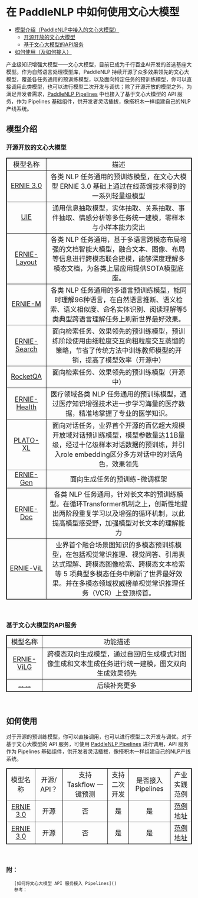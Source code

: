 # 在 PaddleNLP 中如何使用文心大模型

* [模型介绍（PaddleNLP中接入的文心大模型）](#模型介绍)
    * [开源开放的文心大模型](#开源开放的文心大模型)
    * [基于文心大模型的API服务](#基于文心大模型的API服务)
* [如何使用（及如何接入）](#如何使用)

产业级知识增强大模型——文心大模型，目前已成为千行百业AI开发的首选基座大模型。作为自然语言处理模型库，PaddleNLP 持续开源了众多效果领先的文心大模型，覆盖各任务通用的预训练模型，以及面向特定任务的预训练模型，你可以直接调用此类模型，也可以进行模型二次开发与调优；除了开源开放的模型之外，为满足开发者需求，[PaddleNLP Pipelines](https://github.com/PaddlePaddle/PaddleNLP/tree/develop/pipelines) 中也接入了基于文心大模型的 API 服务，作为 Pipelines 基础组件，供开发者灵活插拔，像搭积木一样组建自己的NLP产线系统。

## 模型介绍

### 开源开放的文心大模型

<table style="width:100%;" cellpadding="2" cellspacing="0" border="1" bordercolor="#000000">
    <tbody>
        <tr>
            <td style="text-align:center;vertical-align:middle">
                <span style="font-size:18px;">模型名称</span>
            </td>
            <td style="text-align:center">
                <span style="font-size:18px;">描述</span>
            </td>
        <tr>
            <td style="text-align:center;vertical-align:middle">
                <span style="font-size:18px;"> 
                  <a href="https://github.com/PaddlePaddle/PaddleNLP/tree/develop/model_zoo/ernie-3.0">
                        ERNIE 3.0
                  </a> </span>
            </td>
            <td style="text-align:center">
                <span style="font-size:18px;">各类 NLP 任务通用的预训练模型，在文心大模型 ERNIE 3.0 基础上通过在线蒸馏技术得到的一系列轻量级模型</span>
            </td>
        <tr>
            <td style="text-align:center;vertical-align:middle">
                <span style="font-size:18px;"> 
                  <a href="https://github.com/PaddlePaddle/PaddleNLP/tree/develop/model_zoo/uie">
                        UIE
                  </a> </span>
            </td>
            <td style="text-align:center">
                <span style="font-size:18px;">通用信息抽取模型，实体抽取、关系抽取、事件抽取、情感分析等多任务统一建模，零样本与小样本能力突出</span>
            </td>
        <tr>
            <td style="text-align:center;vertical-align:middle">
                <span style="font-size:18px;"> 
                  <a href="https://github.com/PaddlePaddle/PaddleNLP/tree/develop/model_zoo/ernie-layout">
                        ERNIE-Layout
                  </a> </span>
            </td>
            <td style="text-align:center">
                <span style="font-size:18px;">各类 NLP 任务通用，基于多语言跨模态布局增强的文档智能大模型，融合文本、图像、布局等信息进行跨模态联合建模，能够深度理解多模态文档，为各类上层应用提供SOTA模型底座。</span>
            </td>
        <tr>
            <td style="text-align:center;vertical-align:middle">
                <span style="font-size:18px;"> 
                  <a href="https://github.com/PaddlePaddle/PaddleNLP/tree/develop/model_zoo/ernie-m">
                        ERNIE-M
                  </a> </span>
            </td>
            <td style="text-align:center">
                <span style="font-size:18px;">各类 NLP 任务通用的多语言预训练模型，能同时理解96种语言，在自然语言推断、语义检索、语义相似度、命名实体识别、阅读理解等5类典型跨语言理解任务上刷新世界最好效果。</span>
            </td>
        <tr>
            <td style="text-align:center;vertical-align:middle">
                <span style="font-size:18px;"> 
                  <a href="">
                        ERNIE-Search
                  </a> </span>
            </td>
            <td style="text-align:center">
                <span style="font-size:18px;">面向检索任务、效果领先的预训练模型，预训练阶段使用由细粒度交互向粗粒度交互蒸馏的策略，节省了传统方法中训练教师模型的开销，提高了模型效率（开源中）</span>
            </td>
       <tr>
            <td style="text-align:center;vertical-align:middle">
                <span style="font-size:18px;"> 
                  <a href="">
                        RocketQA
                  </a> </span>
            </td>
            <td style="text-align:center">
                <span style="font-size:18px;">面向检索任务、效果领先的预训练模型（开源中）</span>
            </td>
        <tr>
            <td style="text-align:center;vertical-align:middle">
                <span style="font-size:18px;"> 
                  <a href="https://github.com/PaddlePaddle/PaddleNLP/tree/develop/model_zoo/ernie-health">
                        ERNIE-Health
                  </a> </span>
            </td>
            <td style="text-align:center">
                <span style="font-size:18px;">医疗领域各类 NLP 任务通用的预训练模型，通过医疗知识增强技术进一步学习海量的医疗数据，精准地掌握了专业的医学知识。</span>
            </td>
        <tr>
            <td style="text-align:center;vertical-align:middle">
                <span style="font-size:18px;"> 
                  <a href="https://github.com/PaddlePaddle/PaddleNLP/tree/develop/model_zoo/plato-xl">
                        PLATO-XL
                  </a> </span>
            </td>
            <td style="text-align:center">
                <span style="font-size:18px;">面向对话任务，业界首个开源的百亿超大规模开放域对话预训练模型，模型参数量达11B量级，经过十亿级样本对话数据的预训练，并引入role embedding区分多方对话中的对话角色，效果领先</span>
            </td>
        <tr>
            <td style="text-align:center;vertical-align:middle">
                <span style="font-size:18px;"> 
                  <a href="https://github.com/PaddlePaddle/PaddleNLP/tree/develop/model_zoo/ernie-gen">
                        ERNIE-Gen
                  </a> </span>
            </td>
            <td style="text-align:center">
                <span style="font-size:18px;">面向生成任务的预训练-微调框架</span>
            </td>
        <tr>
            <td style="text-align:center;vertical-align:middle">
                <span style="font-size:18px;"> 
                  <a href="https://github.com/PaddlePaddle/PaddleNLP/tree/develop/model_zoo/ernie-doc">
                        ERNIE-Doc
                  </a> </span>
            </td>
            <td style="text-align:center">
                <span style="font-size:18px;">各类 NLP 任务通用，针对长文本的预训练模型。在循环Transformer机制之上，创新性地提出两阶段重复学习以及增强的循环机制，以此提高模型感受野，加强模型对长文本的理解能力</span>
            </td>
        <tr>
            <td style="text-align:center;vertical-align:middle">
                <span style="font-size:18px;"> 
                  <a href="https://github.com/PaddlePaddle/PaddleNLP/tree/develop/paddlenlp/transformers/ernie_vil">
                        ERNIE-ViL
                  </a> </span>
            </td>
            <td style="text-align:center">
                <span style="font-size:18px;">业界首个融合场景图知识的多模态预训练模型，在包括视觉常识推理、视觉问答、引用表达式理解、跨模态图像检索、跨模态文本检索等 5 项典型多模态任务中刷新了世界最好效果。并在多模态领域权威榜单视觉常识推理任务（VCR）上登顶榜首。</span>
            </td>
    <tbody>
</table>
<br />

        
### 基于文心大模型的API服务

        
<table style="width:100%;" cellpadding="2" cellspacing="0" border="1" bordercolor="#000000">
    <tbody>
        <tr>
            <td style="text-align:center;vertical-align:middle">
                <span style="font-size:18px;">模型名称</span>
            </td>
            <td style="text-align:center">
                <span style="font-size:18px;">功能描述</span>
            </td>
        <tr>
            <td style="text-align:center;vertical-align:middle">
                <span style="font-size:18px;"> 
                  <a href="https://github.com/PaddlePaddle/PaddleNLP/tree/develop/pipelines/examples/text_to_image">
                        ERNIE-ViLG
                  </a> </span>
            </td>
            <td style="text-align:center">
                <span style="font-size:18px;">跨模态双向生成模型，通过自回归生成模式对图像生成和文本生成任务进行统一建模，图文双向生成效果领先</span>
            </td>
        <tr>
            <td style="text-align:center;vertical-align:middle">
                <span style="font-size:18px;"> 
                  <a href="">
                        ... ... 
                  </a> </span>
            </td>
            <td style="text-align:center">
                <span style="font-size:18px;">后续补充更多</span>
            </td>
     <tbody>
</table>
<br />

## 如何使用
       
对于开源的预训练模型，你可以直接调用，也可以进行模型二次开发与调优。对于基于文心大模型的 API 服务，可使用 [PaddleNLP Pipelines](https://github.com/PaddlePaddle/PaddleNLP/tree/develop/pipelines) 进行调用，API 服务作为 Pipelines 基础组件，供开发者灵活插拔，像搭积木一样组建自己的NLP产线系统。
       
<table style="width:100%;" cellpadding="2" cellspacing="0" border="1" bordercolor="#000000">
    <tbody>
        <tr>
            <td style="text-align:center;vertical-align:middle">
                <span style="font-size:18px;">模型名称</span>
            </td>
            <td style="text-align:center">
                <span style="font-size:18px;">开源/ API？</span>
            </td>
            <td style="text-align:center">
                <span style="font-size:18px;">支持 Taskflow 一键预测</span>
            </td>
           <td style="text-align:center">
                <span style="font-size:18px;">支持二次开发</span>
            </td>
           <td style="text-align:center">
                <span style="font-size:18px;">是否接入 Pipelines </span>
            </td>
           <td style="text-align:center">
                <span style="font-size:18px;">产业实践范例</span>
            </td>
        <tr>
            <td style="text-align:center;vertical-align:middle">
                <span style="font-size:18px;"> 
                  <a href="https://github.com/PaddlePaddle/PaddleNLP/tree/develop/model_zoo/ernie-3.0">
                        ERNIE 3.0
                  </a> </span>
            </td>
            <td style="text-align:center"> <span style="font-size:18px;">开源</span></td>
            <td style="text-align:center"> <span style="font-size:18px;">否</span></td>
            <td style="text-align:center"> <span style="font-size:18px;">是</span></td>
            <td style="text-align:center"> <span style="font-size:18px;">是</span></td>
            <td style="text-align:center;vertical-align:middle">
                <span style="font-size:18px;"> 
                  <a href="https://github.com/PaddlePaddle/PaddleNLP/tree/develop/model_zoo/ernie-3.0">
                        范例地址
                  </a> </span>
            </td>
        <tr>
            <td style="text-align:center;vertical-align:middle">
                <span style="font-size:18px;"> 
                  <a href="https://github.com/PaddlePaddle/PaddleNLP/tree/develop/model_zoo/ernie-3.0">
                        ERNIE 3.0
                  </a> </span>
            </td>
            <td style="text-align:center"> <span style="font-size:18px;">开源</span></td>
            <td style="text-align:center"> <span style="font-size:18px;">否</span></td>
            <td style="text-align:center"> <span style="font-size:18px;">是</span></td>
            <td style="text-align:center"> <span style="font-size:18px;">是</span></td>
            <td style="text-align:center;vertical-align:middle">
                <span style="font-size:18px;"> 
                  <a href="https://github.com/PaddlePaddle/PaddleNLP/tree/develop/model_zoo/ernie-3.0">
                        范例地址
                  </a> </span>
            </td>
    <tbody>
</table>
<br />
       
### 附：
       [如何将文心大模型 API 服务接入 Pipelines]()
       参考：
